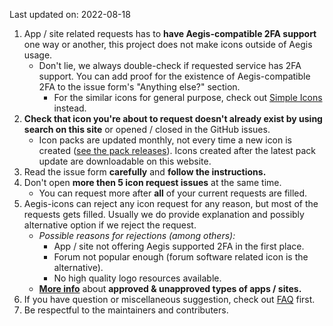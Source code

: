 
<!-- LEAVE LINE 1 AS LINE BREAK! Without it, Jekyll doesn't include this correctly for some reason -->
<p id="issue_guideline-update">
  Last updated on: 2022-08-18
</p>

1. App / site related requests has to **have Aegis-compatible 2FA support** one way or another, this project does not make icons outside of Aegis usage.
   - Don't lie, we always double-check if requested service has 2FA support. You can add proof for the existence of Aegis-compatible 2FA to the issue form's "Anything else?" section.
     - For the similar icons for general purpose, check out [Simple Icons](https://simpleicons.org/) instead.
2. **Check that icon you're about to request doesn't already exist by using search on this site** or opened / closed in the GitHub issues.
   - Icon packs are updated monthly, not every time a new icon is created ([see the pack releases](https://github.com/aegis-icons/aegis-icons/releases)). Icons created after the latest pack update are downloadable on this website.
3. Read the issue form **carefully** and **follow the instructions.**
4. Don't open **more then 5 icon request issues** at the same time.
   - You can request more after **all** of your current requests are filled.
5. Aegis-icons can reject any icon request for any reason, but most of the requests gets filled. Usually we do provide explanation and possibly alternative option if we reject the request.
   - *Possible reasons for rejections (among others):*
     - App / site not offering Aegis supported 2FA in the first place.
     - Forum not popular enough (forum software related icon is the alternative).
     - No high quality logo resources available.
   - **[More info](https://github.com/aegis-icons/aegis-icons/blob/master/CONTRIBUTING.md#icon-acceptability-criteria)** about **approved & unapproved types of apps / sites.**
6. If you have question or miscellaneous suggestion, check out [FAQ](https://github.com/aegis-icons/aegis-icons/blob/master/FAQ.md) first.
7. Be respectful to the maintainers and contributers.